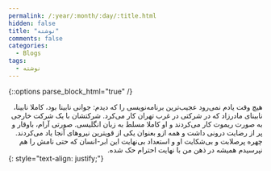 ```yaml
---
permalink: /:year/:month/:day/:title.html
hidden: false
title: "نوشته"
comments: false
categories:
  - Blogs
tags:
  - نوشته
---
```


{::options parse_block_html="true" /}
<div dir='rtl' align='right'>
هیچ وقت یادم نمی‌رود عجیب‌ترین برنامه‌نویسی را که دیدم: جوانی نابینا بود، کاملا نابینا، نابینای مادرزاد که در شرکتی در غرب تهران کار می‌کرد. شرکتشان با یک شرکت خارجی به صورت ریموت کار می‌کردند و او کاملا مسلط به زبان انگلیسی. صورتی آرام، باوقار و پر از رضایت درونی داشت و همه ازو بعنوان یکی از قویترین نیروهای آنجا یاد می‌کردند. چهره پرصلابت و بی‌شکایت او و استعداد بی‌نهایت این ابر-انسان که حتی نامش را هم نپرسیدم همیشه در ذهن من با نهایت احترام حک شده.
</div>
{: style="text-align: justify;"}